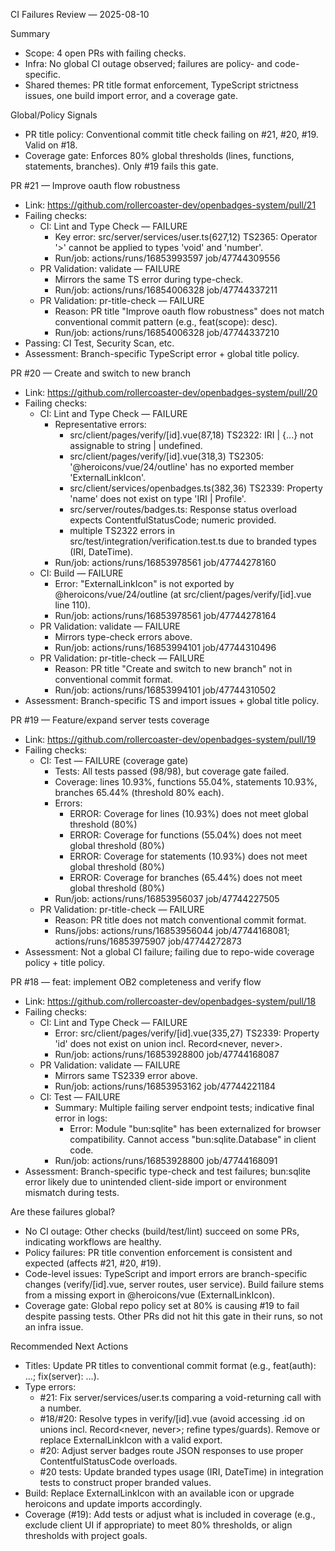 CI Failures Review — 2025-08-10

Summary
- Scope: 4 open PRs with failing checks.
- Infra: No global CI outage observed; failures are policy- and code-specific.
- Shared themes: PR title format enforcement, TypeScript strictness issues, one build import error, and a coverage gate.

Global/Policy Signals
- PR title policy: Conventional commit title check failing on #21, #20, #19. Valid on #18.
- Coverage gate: Enforces 80% global thresholds (lines, functions, statements, branches). Only #19 fails this gate.

PR #21 — Improve oauth flow robustness
- Link: https://github.com/rollercoaster-dev/openbadges-system/pull/21
- Failing checks:
  - CI: Lint and Type Check — FAILURE
    - Key error: src/server/services/user.ts(627,12) TS2365: Operator '>' cannot be applied to types 'void' and 'number'.
    - Run/job: actions/runs/16853993597 job/47744309556
  - PR Validation: validate — FAILURE
    - Mirrors the same TS error during type-check.
    - Run/job: actions/runs/16854006328 job/47744337211
  - PR Validation: pr-title-check — FAILURE
    - Reason: PR title "Improve oauth flow robustness" does not match conventional commit pattern (e.g., feat(scope): desc).
    - Run/job: actions/runs/16854006328 job/47744337210
- Passing: CI Test, Security Scan, etc.
- Assessment: Branch-specific TypeScript error + global title policy.

PR #20 — Create and switch to new branch
- Link: https://github.com/rollercoaster-dev/openbadges-system/pull/20
- Failing checks:
  - CI: Lint and Type Check — FAILURE
    - Representative errors:
      - src/client/pages/verify/[id].vue(87,18) TS2322: IRI | {...} not assignable to string | undefined.
      - src/client/pages/verify/[id].vue(318,3) TS2305: '@heroicons/vue/24/outline' has no exported member 'ExternalLinkIcon'.
      - src/client/services/openbadges.ts(382,36) TS2339: Property 'name' does not exist on type 'IRI | Profile'.
      - src/server/routes/badges.ts: Response status overload expects ContentfulStatusCode; numeric provided.
      - multiple TS2322 errors in src/test/integration/verification.test.ts due to branded types (IRI, DateTime).
    - Run/job: actions/runs/16853978561 job/47744278160
  - CI: Build — FAILURE
    - Error: "ExternalLinkIcon" is not exported by @heroicons/vue/24/outline (at src/client/pages/verify/[id].vue line 110).
    - Run/job: actions/runs/16853978561 job/47744278164
  - PR Validation: validate — FAILURE
    - Mirrors type-check errors above.
    - Run/job: actions/runs/16853994101 job/47744310496
  - PR Validation: pr-title-check — FAILURE
    - Reason: PR title "Create and switch to new branch" not in conventional commit format.
    - Run/job: actions/runs/16853994101 job/47744310502
- Assessment: Branch-specific TS and import issues + global title policy.

PR #19 — Feature/expand server tests coverage
- Link: https://github.com/rollercoaster-dev/openbadges-system/pull/19
- Failing checks:
  - CI: Test — FAILURE (coverage gate)
    - Tests: All tests passed (98/98), but coverage gate failed.
    - Coverage: lines 10.93%, functions 55.04%, statements 10.93%, branches 65.44% (threshold 80% each).
    - Errors:
      - ERROR: Coverage for lines (10.93%) does not meet global threshold (80%)
      - ERROR: Coverage for functions (55.04%) does not meet global threshold (80%)
      - ERROR: Coverage for statements (10.93%) does not meet global threshold (80%)
      - ERROR: Coverage for branches (65.44%) does not meet global threshold (80%)
    - Run/job: actions/runs/16853956037 job/47744227505
  - PR Validation: pr-title-check — FAILURE
    - Reason: PR title does not match conventional commit format.
    - Runs/jobs: actions/runs/16853956044 job/47744168081; actions/runs/16853975907 job/47744272873
- Assessment: Not a global CI failure; failing due to repo-wide coverage policy + title policy.

PR #18 — feat: implement OB2 completeness and verify flow
- Link: https://github.com/rollercoaster-dev/openbadges-system/pull/18
- Failing checks:
  - CI: Lint and Type Check — FAILURE
    - Error: src/client/pages/verify/[id].vue(335,27) TS2339: Property 'id' does not exist on union incl. Record<never, never>.
    - Run/job: actions/runs/16853928800 job/47744168087
  - PR Validation: validate — FAILURE
    - Mirrors same TS2339 error above.
    - Run/job: actions/runs/16853953162 job/47744221184
  - CI: Test — FAILURE
    - Summary: Multiple failing server endpoint tests; indicative final error in logs:
      - Error: Module "bun:sqlite" has been externalized for browser compatibility. Cannot access "bun:sqlite.Database" in client code.
    - Run/job: actions/runs/16853928800 job/47744168091
- Assessment: Branch-specific type-check and test failures; bun:sqlite error likely due to unintended client-side import or environment mismatch during tests.

Are these failures global?
- No CI outage: Other checks (build/test/lint) succeed on some PRs, indicating workflows are healthy.
- Policy failures: PR title convention enforcement is consistent and expected (affects #21, #20, #19).
- Code-level issues: TypeScript and import errors are branch-specific changes (verify/[id].vue, server routes, user service). Build failure stems from a missing export in @heroicons/vue (ExternalLinkIcon).
- Coverage gate: Global repo policy set at 80% is causing #19 to fail despite passing tests. Other PRs did not hit this gate in their runs, so not an infra issue.

Recommended Next Actions
- Titles: Update PR titles to conventional commit format (e.g., feat(auth): ...; fix(server): ...).
- Type errors:
  - #21: Fix server/services/user.ts comparing a void-returning call with a number.
  - #18/#20: Resolve types in verify/[id].vue (avoid accessing .id on unions incl. Record<never, never>; refine types/guards). Remove or replace ExternalLinkIcon with a valid export.
  - #20: Adjust server badges route JSON responses to use proper ContentfulStatusCode overloads.
  - #20 tests: Update branded types usage (IRI, DateTime) in integration tests to construct proper branded values.
- Build: Replace ExternalLinkIcon with an available icon or upgrade heroicons and update imports accordingly.
- Coverage (#19): Add tests or adjust what is included in coverage (e.g., exclude client UI if appropriate) to meet 80% thresholds, or align thresholds with project goals.

